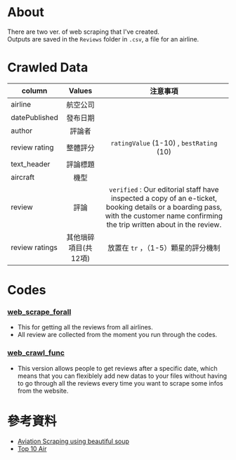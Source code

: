 # About
There are two ver. of web scraping that I've created.  
Outputs are saved in the `Reviews` folder in `.csv`, a file for an airline.

# Crawled Data
| column        |  Values         | 注意事項|
| ------------- |:-------------:|:-------------:|
| airline | 航空公司  | |
| datePublished | 發布日期  | |
| author | 評論者  | |
| review rating | 整體評分 |`ratingValue` (1-10) , `bestRating` (10) |
| text_header   | 評論標題     | |
| aircraft   | 機型     | |
|review| 評論|`verified` : Our editorial staff have inspected a copy of an e-ticket, booking details or a boarding pass, with the customer name confirming the trip written about in the review. |
|review ratings | 其他瑣碎項目(共12項)| 放置在 `tr` ，（1-5）顆星的評分機制| 

# Codes

### [web_scrape_forall](https://github.com/stephanie0324/Web-Scraping-/blob/main/skytrax/web_scrape_forall.ipynb) 
* This for getting all the reviews from all airlines. 
* All review are collected from the moment you run through the codes.
### [web_crawl_func](https://github.com/stephanie0324/Web-Scraping-/blob/main/skytrax/web_crawl_func.ipynb) 
* This version allows people to get reviews after a specific date, which means that you can flexiblely add new datas to your files without 
having to go through all the reviews every time you want to scrape some infos from the website. 

# 參考資料
* [Aviation Scraping using beautiful soup ](https://medium.com/@sven.hafner/aviation-data-web-scraping-part-1-abce2ee992b8)
* [Top 10 Air](https://github.com/freddy90503/SkyTrax_Scraping/tree/master/Top10Air/Top10Air)

